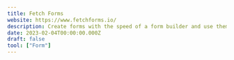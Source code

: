 ```yaml
---
title: Fetch Forms
website: https://www.fetchforms.io/
description: Create forms with the speed of a form builder and use them in your applications by calling a simple API.
date: 2023-02-04T00:00:00.000Z
draft: false
tool: ["Form"]
---
```

